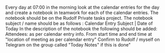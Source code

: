 Every day at 07:00 in the morning look at the calendar entries for the day and create a notebook in teamwork for each of the calendar entries. The notebook should be on the Rudolf Private tasks project.
The notebook subject / name should be as follows : Calendar Entry Subject | Date of Today
In the description of the notebook the following should be added:
Attendees: as per calendar entry info.
From start time and end time at "location of meeting as per calendar entry"
Confirm to Rudolf / myself on Telegram on the group called "Today Notes" if this is done"